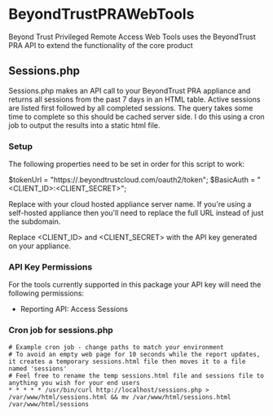 # BeyondTrustPRAWebTools
Beyond Trust Privileged Remote Access Web Tools uses the BeyondTrust PRA API to extend the functionality of the core product

## Sessions.php

Sessions.php makes an API call to your BeyondTrust PRA appliance and returns all sessions from the past 7 days in an HTML table. Active sessions are listed first followed by all completed sessions. The query takes some time to complete so this should be cached server side. I do this using a cron job to output the results into a static html file.

### Setup

The following properties need to be set in order for this script to work:

$tokenUrl = "https://<SERVER>.beyondtrustcloud.com/oauth2/token";
$BasicAuth = "<CLIENT_ID>:<CLIENT_SECRET>";

Replace <SERVER> with your cloud hosted appliance server name. If you're using a self-hosted appliance then you'll need to replace the full URL instead of just the subdomain.

Replace <CLIENT_ID> and <CLIENT_SECRET> with the API key generated on your appliance.

### API Key Permissions

For the tools currently supported in this package your API key will need the following permissions:
  * Reporting API: Access Sessions

 ### Cron job for sessions.php
 
 ```
 # Example cron job - change paths to match your environment
 # To avoid an empty web page for 10 seconds while the report updates, it creates a temporary sessions.html file then moves it to a file named 'sessions'
 # Feel free to rename the temp sessions.html file and sessions file to anything you wish for your end users
 * * * * * /usr/bin/curl http://localhost/sessions.php > /var/www/html/sessions.html && mv /var/www/html/sessions.html  /var/www/html/sessions
 ```
